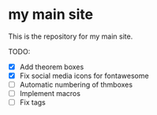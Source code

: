 # my main site 

This is the repository for my main site. 

TODO:

- [x] Add theorem boxes
- [x] Fix social media icons for fontawesome
- [ ] Automatic numbering of thmboxes
- [ ] Implement macros
- [ ] Fix tags
